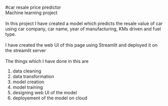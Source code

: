 #car resale price predictor   
Machine learning project</br>  
In this project I have created a model which predicts the resale value of car using car company, car name, year of manufacturing, KMs driven and fuel type.</br>    
I have created the web UI of this page using Streamlit and deployed it on the streamlit server</br>    
The things which I have done in this are</br>    
1) data cleaning
2) data transformation
3) model creation
4) model training
5) designing web UI of the model
6) deployement of the model on cloud   
